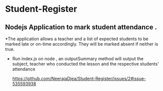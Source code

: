 # Student-Register

## Nodejs Application to mark student attendance .

 *The application allows a teacher and a list of expected students to be marked late or on-time accordingly. They will be marked absent if neither is true.
  * Run index.js on node ,  an outputSummary method will output the subject, teacher who conducted the lesson and
      the respective students' attendance
    
    https://github.com/NeerajaDjea/Student-Register/issues/2#issue-535593938
    
